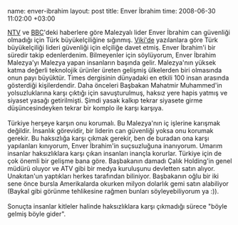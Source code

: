 name: enver-ibrahim
layout: post
title: Enver İbrahim
time: 2008-06-30 11:02:00 +03:00

<a href="http://ntvmsnbc.com/news/451567.asp">NTV</a> ve <a href="http://news.bbc.co.uk/2/hi/asia-pacific/7480652.stm">BBC</a>'deki haberlere göre Malezyalı lider Enver İbrahim can güvenliği olmadığı için Türk büyükelçiliğine sığınmış. <a href="http://en.wikipedia.org/wiki/Anwar_Ibrahim#Current_developments">Viki'de</a> yazılanlara göre Türk büyükelçiliği lideri güvenliği için elçiliğe davet etmiş. Enver İbrahim'i bir süredir takip edenlerdenim. Bilmeyenler için söylüyorum, Enver İbrahim Malezya'yı Malezya yapan insanların başında gelir. Malezya'nın yüksek katma değerli teknolojik ürünler üreten gelişmiş ülkelerden biri olmasında onun payı büyüktür. Times dergisinin dünyadaki en etkili 100 insan arasında gösterdiği kişilerdendir. Daha önceleri Başbakan Mahatmir Muhammed'in yolsuzluklarına karşı çıktığı için savuşturulmuş, haksız yere hapis yatmış ve siyaset yasağı getirilmişti. Şimdi yasak kalkıp tekrar siyasete girme düşüncesindeyken tekrar bir komplo ile karşı karşıya. <br /><br />Türkiye herşeye karşın onu korumalı. Bu Malezya'nın iç işlerine karışmak değildir. İnsanlık görevidir, bir liderin can güvenliği yoksa onu korumak gerekir. Bu haksızlığa karşı çıkmak gerekir, ben de buradan ona karşı yapılanları kınıyorum, Enver İbrahim'in suçsuzluğuna inanıyorum. Umarım insanlar haksızlıklara karşı çıkan insanları inançla korurlar. Türkiye için de çok önemli bir gelişme bana göre. Başbakanın damadı Çalık Holding'in genel müdürü oluyor ve ATV gibi bir medya kuruluşunu devletten satın alıyor. Unakıtan'un yaptıkları herkes tarafından biliniyor. Başbakanın oğlu bir iki sene önce bursla Amerikalarda okurken milyon dolarlık gemi satın alabiliyor (Baykal gibi görünme tehlikesine rağmen bunları söyleyebiliyorum ya :)).<br /><br />Sonuçta insanlar kitleler halinde haksızlıklara karşı çıkmadığı sürece "böyle gelmiş böyle gider".

